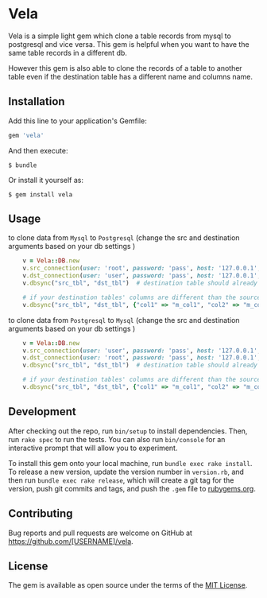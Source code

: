 # Vela

Vela is a simple light gem which clone a table records from mysql to postgresql and vice versa. This gem is helpful when you want to have the same table records in a different db.

However this gem is also able to clone the records of a table to another table even if the destination table has a different name and columns name.

## Installation

Add this line to your application's Gemfile:

```ruby
gem 'vela'
```

And then execute:

    $ bundle

Or install it yourself as:

    $ gem install vela

## Usage
to clone data from `Mysql` to `Postgresql` (change the src and destination arguments based on your db settings )

```ruby
	v = Vela::DB.new
	v.src_connection(user: 'root', password: 'pass', host: '127.0.0.1', database: 'testdb', adapter: 'mysql')
	v.dst_connection(user: 'user', password: 'pass', host: '127.0.0.1', database: 'testpdb', adapter: 'postgresql')
	v.dbsync("src_tbl", "dst_tbl")  # destination table should already been exist

	# if your destination tables' columns are different than the source table (e.g; clonse `col1` data to m_col1 column):
	v.dbsync("src_tbl", "dst_tbl", {"col1" => "m_col1", "col2" => "m_col2"})  # you can add as much as column as you want

```


to clone data from `Postgresql` to `Mysql` (change the src and destination arguments based on your db settings )

```ruby
	v = Vela::DB.new
	v.src_connection(user: 'user', password: 'pass', host: '127.0.0.1', database: 'testpdb', adapter: 'postgresql')
	v.dst_connection(user: 'root', password: 'pass', host: '127.0.0.1', database: 'testdb', adapter: 'mysql')
	v.dbsync("src_tbl", "dst_tbl")  # destination table should already been exist

	# if your destination tables' columns are different than the source table (e.g; clonse `col1` data to m_col1 column):
	v.dbsync("src_tbl", "dst_tbl", {"col1" => "m_col1", "col2" => "m_col2"})  # you can add as much as column as you want

```

## Development

After checking out the repo, run `bin/setup` to install dependencies. Then, run `rake spec` to run the tests. You can also run `bin/console` for an interactive prompt that will allow you to experiment.

To install this gem onto your local machine, run `bundle exec rake install`. To release a new version, update the version number in `version.rb`, and then run `bundle exec rake release`, which will create a git tag for the version, push git commits and tags, and push the `.gem` file to [rubygems.org](https://rubygems.org).

## Contributing

Bug reports and pull requests are welcome on GitHub at https://github.com/[USERNAME]/vela.


## License

The gem is available as open source under the terms of the [MIT License](http://opensource.org/licenses/MIT).

